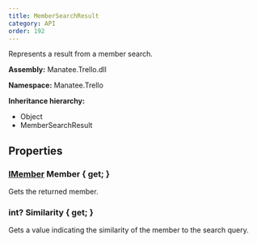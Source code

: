 ```yaml
---
title: MemberSearchResult
category: API
order: 192
---
```


Represents a result from a member search.

**Assembly:** Manatee.Trello.dll

**Namespace:** Manatee.Trello

**Inheritance hierarchy:**

- Object
- MemberSearchResult

## Properties

### [IMember](../IMember#imember) Member { get; }

Gets the returned member.

### int? Similarity { get; }

Gets a value indicating the similarity of the member to the search query.

